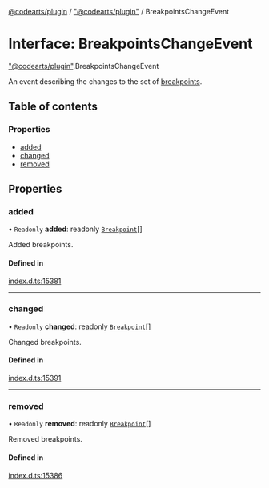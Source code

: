 [@codearts/plugin](../README.md) / ["@codearts/plugin"](../modules/_codearts_plugin_.md) / BreakpointsChangeEvent

# Interface: BreakpointsChangeEvent

["@codearts/plugin"](../modules/_codearts_plugin_.md).BreakpointsChangeEvent

An event describing the changes to the set of [breakpoints](../classes/codearts_plugin_.Breakpoint.md).

## Table of contents

### Properties

- [added](codearts_plugin_.BreakpointsChangeEvent.md#added)
- [changed](codearts_plugin_.BreakpointsChangeEvent.md#changed)
- [removed](codearts_plugin_.BreakpointsChangeEvent.md#removed)

## Properties

### added

• `Readonly` **added**: readonly [`Breakpoint`](../classes/codearts_plugin_.Breakpoint.md)[]

Added breakpoints.

#### Defined in

[index.d.ts:15381](https://github.com/shuyaqian/cloudide-plugin-api/blob/3fbdd11/index.d.ts#L15381)

___

### changed

• `Readonly` **changed**: readonly [`Breakpoint`](../classes/codearts_plugin_.Breakpoint.md)[]

Changed breakpoints.

#### Defined in

[index.d.ts:15391](https://github.com/shuyaqian/cloudide-plugin-api/blob/3fbdd11/index.d.ts#L15391)

___

### removed

• `Readonly` **removed**: readonly [`Breakpoint`](../classes/codearts_plugin_.Breakpoint.md)[]

Removed breakpoints.

#### Defined in

[index.d.ts:15386](https://github.com/shuyaqian/cloudide-plugin-api/blob/3fbdd11/index.d.ts#L15386)
